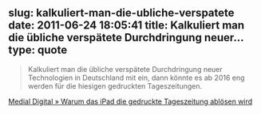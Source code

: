 slug: kalkuliert-man-die-ubliche-verspatete
date: 2011-06-24 18:05:41
title: Kalkuliert man die übliche verspätete Durchdringung neuer...
type: quote
---

> Kalkuliert man die übliche verspätete Durchdringung neuer Technologien in Deutschland mit ein, dann könnte es ab 2016 eng werden für die hiesigen gedruckten Tageszeitungen.

[Medial Digital » Warum das iPad die gedruckte Tageszeitung ablösen wird](http://medialdigital.de/2010/11/16/warum-das-ipad-die-gedruckte-tageszeitung-ablosen-wird/)
